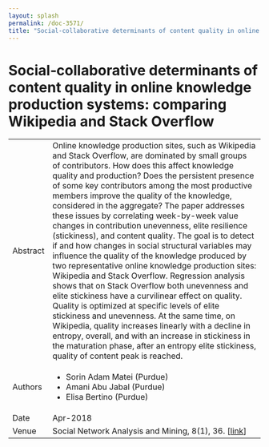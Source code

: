 ```yaml
---
layout: splash
permalink: /doc-3571/
title: "Social‑collaborative determinants of content quality in online knowledge production systems: comparing Wikipedia and Stack Overflow"
---
```


# Social‑collaborative determinants of content quality in online knowledge production systems: comparing Wikipedia and Stack Overflow

<table>
    <tbody>
    <tr>
        <td>Abstract</td>
        <td>Online knowledge production sites, such as Wikipedia and Stack Overflow, are dominated by small groups of contributors. How does this affect knowledge quality and production? Does the persistent presence of some key contributors among the most productive members improve the quality of the knowledge, considered in the aggregate? The paper addresses these issues by correlating week-by-week value changes in contribution unevenness, elite resilience (stickiness), and content quality. The goal is to detect if and how changes in social structural variables may influence the quality of the knowledge produced by two representative online knowledge production sites: Wikipedia and Stack Overflow. Regression analysis shows that on Stack Overflow both unevenness and elite stickiness have a curvilinear effect on quality. Quality is optimized at specific levels of elite stickiness and unevenness. At the same time, on Wikipedia, quality increases linearly with a decline in entropy, overall, and with an increase in stickiness in the maturation phase, after an entropy elite stickiness, quality of content peak is reached.</td>
    </tr>
    <tr>
        <td>Authors</td>
        <td>
            <ul>
                <li>Sorin Adam Matei (Purdue)</li>
                <li>Amani Abu Jabal (Purdue)</li>
                <li>Elisa Bertino (Purdue)</li>
            </ul>
        </td>
    </tr>
    <tr>
        <td>Date</td>
        <td>Apr-2018</td>
    </tr>
    <tr>
        <td>Venue</td>
        <td>Social Network Analysis and Mining, 8(1), 36. [<a href="https://link.springer.com/article/10.1007/s13278-018-0512-3">link</a>]</td>
    </tr>
    </tbody>
</table>
